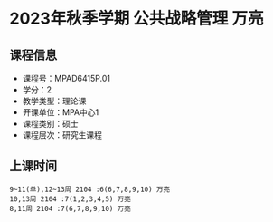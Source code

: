 # 2023年秋季学期 公共战略管理 万亮






## 课程信息

- 课程号：MPAD6415P.01
- 学分：2
- 教学类型：理论课
- 开课单位：MPA中心1
- 课程类别：硕士
- 课程层次：研究生课程

## 上课时间

```
9~11(单),12~13周 2104 :6(6,7,8,9,10) 万亮
10,13周 2104 :7(1,2,3,4,5) 万亮
8,11周 2104 :7(6,7,8,9,10) 万亮
```

